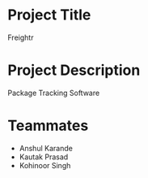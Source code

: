 # Project Title
Freightr

# Project Description
Package Tracking Software

# Teammates
- Anshul Karande
- Kautak Prasad
- Kohinoor Singh
